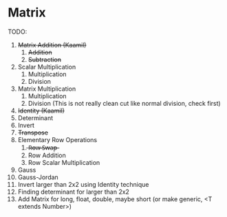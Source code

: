 # Matrix

TODO:

1. ~~Matrix Addition (Kaamil)~~
   1. ~~Addition~~
   1. ~~Subtraction~~
1. Scalar Multiplication
   1. Multiplication
   1. Division
1. Matrix Multiplication
   1. Multiplication
   1. Division (This is not really clean cut like normal division, check first)
1. ~~Identity (Kaamil)~~
1. Determinant
1. Invert
1. ~~Transpose~~
1. Elementary Row Operations
   1.  ̶R̶̶̶o̶̶̶w̶̶̶ ̶̶̶S̶̶̶w̶̶̶a̶̶̶p̶̶̶
   1. Row Addition
   1. Row Scalar Multiplication
1. Gauss
1. Gauss-Jordan
1. Invert larger than 2x2 using Identity technique
1. Finding determinant for larger than 2x2
1. Add Matrix for long, float, double, maybe short (or make generic, \<T extends Number\>)
